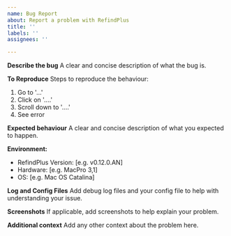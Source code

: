 ```yaml
---
name: Bug Report
about: Report a problem with RefindPlus
title: ''
labels: ''
assignees: ''

---
```


**Describe the bug**
A clear and concise description of what the bug is.

**To Reproduce**
Steps to reproduce the behaviour:
1. Go to '...'
2. Click on '....'
3. Scroll down to '....'
4. See error

**Expected behaviour**
A clear and concise description of what you expected to happen.

**Environment:**
 - RefindPlus Version: [e.g. v0.12.0.AN]
 - Hardware: [e.g. MacPro 3,1]
 - OS: [e.g. Mac OS Catalina]

**Log and Config Files**
Add debug log files and your config file to help with understanding your issue.

**Screenshots**
If applicable, add screenshots to help explain your problem.

**Additional context**
Add any other context about the problem here.
